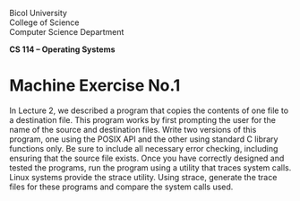 
Bicol University  
College of Science  
Computer Science Department  

**CS 114 – Operating Systems**  

# Machine Exercise No.1  
In Lecture 2, we described a program that copies the contents of one file to a destination file.
This program works by first prompting the user for the name of the source and destination files.
Write two versions of this program, one using the POSIX API and the other using standard C
library functions only. Be sure to include all necessary error checking, including ensuring that
the source file exists.
Once you have correctly designed and tested the programs, run the program using a utility that
traces system calls. Linux systems provide the strace utility. Using strace, generate the trace
files for these programs and compare the system calls used.

